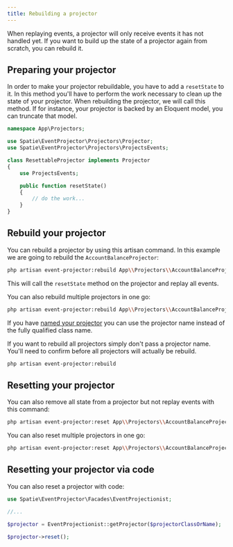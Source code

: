 ```yaml
---
title: Rebuilding a projector
---
```


When replaying events, a projector will only receive events it has not handled yet. If you want to build up the state of a projector again from scratch, you can rebuild it.

## Preparing your projector

In order to make your projector rebuildable, you have to add a `resetState` to it. In this method you'll have to perform the work necessary to clean up the state of your projector. When rebuilding the projector, we will call this method. If for instance, your projector is backed by an Eloquent model, you can truncate that model.

```php
namespace App\Projectors;

use Spatie\EventProjector\Projectors\Projector;
use Spatie\EventProjector\Projectors\ProjectsEvents;

class ResettableProjector implements Projector
{
    use ProjectsEvents;

    public function resetState()
    {
        // do the work...
    }
}
```

## Rebuild your projector

You can rebuild a projector by using this artisan command. In this example we are going to rebuild the `AccountBalanceProjector`:

```bash
php artisan event-projector:rebuild App\\Projectors\\AccountBalanceProjector
```

This will call the `resetState` method on the projector and replay all events.

You can also rebuild multiple projectors in one go:

```bash
php artisan event-projector:rebuild App\\Projectors\\AccountBalanceProjector App\Projectors\AnotherProjector
```

If you have [named your projector](https://docs.spatie.be/laravel-event-projector/v1/handling-events/using-projectors#naming-projectors) you can use the projector name instead of the fully qualified class name.

If you want to rebuild all projectors simply don't pass a projector name. You'll need to confirm before all projectors will actually be rebuild.

```bash
php artisan event-projector:rebuild 
```

## Resetting your projector

You can also remove all state from a projector but not replay events with this command:

```bash
php artisan event-projector:reset App\\Projectors\\AccountBalanceProjector
```

You can also reset multiple projectors in one go:

```bash
php artisan event-projector:reset App\\Projectors\\AccountBalanceProjector App\Projectors\AnotherProjector
```

## Resetting your projector via code

You can also reset a projector with code:

```php
use Spatie\EventProjector\Facades\EventProjectionist;

//...

$projector = EventProjectionist::getProjector($projectorClassOrName);

$projector->reset();
```
